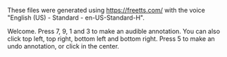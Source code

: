 These files were generated using https://freetts.com/ with the voice "English (US) - Standard - en-US-Standard-H".

Welcome. Press 7, 9, 1 and 3 to make an audible annotation. You can also click top left, top right, bottom left and bottom right. Press 5 to make an undo annotation, or click in the center.
